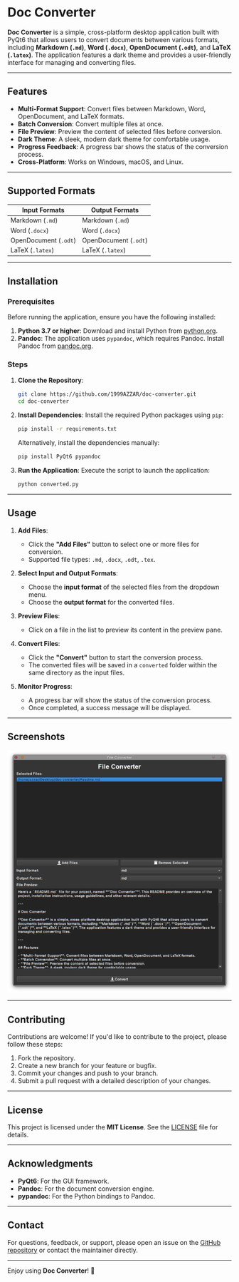# Doc Converter

**Doc Converter** is a simple, cross-platform desktop application built with PyQt6 that allows users to convert documents between various formats, including **Markdown (`.md`)**, **Word (`.docx`)**, **OpenDocument (`.odt`)**, and **LaTeX (`.latex`)**. The application features a dark theme and provides a user-friendly interface for managing and converting files.

---

## Features

- **Multi-Format Support**: Convert files between Markdown, Word, OpenDocument, and LaTeX formats.
- **Batch Conversion**: Convert multiple files at once.
- **File Preview**: Preview the content of selected files before conversion.
- **Dark Theme**: A sleek, modern dark theme for comfortable usage.
- **Progress Feedback**: A progress bar shows the status of the conversion process.
- **Cross-Platform**: Works on Windows, macOS, and Linux.

---

## Supported Formats

| Input Formats | Output Formats |
|---------------|----------------|
| Markdown (`.md`) | Markdown (`.md`) |
| Word (`.docx`)   | Word (`.docx`)   |
| OpenDocument (`.odt`) | OpenDocument (`.odt`) |
| LaTeX (`.latex`) | LaTeX (`.latex`) |

---

## Installation

### Prerequisites

Before running the application, ensure you have the following installed:

1. **Python 3.7 or higher**: Download and install Python from [python.org](https://www.python.org/).
2. **Pandoc**: The application uses `pypandoc`, which requires Pandoc. Install Pandoc from [pandoc.org](https://pandoc.org/installing.html).

### Steps

1. **Clone the Repository**:
   ```bash
   git clone https://github.com/1999AZZAR/doc-converter.git
   cd doc-converter
   ```

2. **Install Dependencies**:
   Install the required Python packages using `pip`:
   ```bash
   pip install -r requirements.txt
   ```

   Alternatively, install the dependencies manually:
   ```bash
   pip install PyQt6 pypandoc
   ```

3. **Run the Application**:
   Execute the script to launch the application:
   ```bash
   python converted.py
   ```

---

## Usage

1. **Add Files**:
   - Click the **"Add Files"** button to select one or more files for conversion.
   - Supported file types: `.md`, `.docx`, `.odt`, `.tex`.

2. **Select Input and Output Formats**:
   - Choose the **input format** of the selected files from the dropdown menu.
   - Choose the **output format** for the converted files.

3. **Preview Files**:
   - Click on a file in the list to preview its content in the preview pane.

4. **Convert Files**:
   - Click the **"Convert"** button to start the conversion process.
   - The converted files will be saved in a `converted` folder within the same directory as the input files.

5. **Monitor Progress**:
   - A progress bar will show the status of the conversion process.
   - Once completed, a success message will be displayed.

---

## Screenshots

![Doc Converter Screenshot](screenshot.png)

---

## Contributing

Contributions are welcome! If you'd like to contribute to the project, please follow these steps:

1. Fork the repository.
2. Create a new branch for your feature or bugfix.
3. Commit your changes and push to your branch.
4. Submit a pull request with a detailed description of your changes.

---

## License

This project is licensed under the **MIT License**. See the [LICENSE](LICENSE) file for details.

---

## Acknowledgments

- **PyQt6**: For the GUI framework.
- **Pandoc**: For the document conversion engine.
- **pypandoc**: For the Python bindings to Pandoc.

---

## Contact

For questions, feedback, or support, please open an issue on the [GitHub repository](https://github.com/1999AZZAR/doc-converter/issue) or contact the maintainer directly.

---

Enjoy using **Doc Converter**! 🚀
